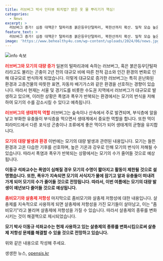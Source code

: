 ```yaml
---
title: 러브버그 박사 인터뷰 퇴치법? 밝은 옷 물 뿌리기가 핵심!
categories:
  - News
excerpt: >
  러브버그 증가! 심증 대책은? 털파리종 붉은등우단털파리, 북한산까지 확산. 밀착 모습 높은 요인, 천적 감소로 급증. 열, 습기 증가 환경 유리, 자동차 배기가스도 취향. 폭염, 폭우로 모기 감소 전망. 올해 모기 전망은? 유난히 많이 보인다면? 좀비모기 등장, 대책은? 모기가 좋아하는 사람은? 암컷하고 수컷의 인상적인 공생 관계, 인터뷰 내용.
feature_text: >
  러브버그 증가! 심증 대책은? 털파리종 붉은등우단털파리, 북한산까지 확산. 밀착 모습 높은 요인, 천적 감소로 급증. 열, 습기 증가 환경 유리, 자동차 배기가스도 취향. 폭염, 폭우로 모기 감소 전망. 올해 모기 전망은? 유난히 많이 보인다면? 좀비모기 등장, 대책은? 모기가 좋아하는 사람은? 암컷하고 수컷의 인상적인 공생 관계, 인터뷰 내용.
image: 'https://www.behealthy4u.com/wp-content/uploads/2024/06/news.jpg'
---
```


<p><img src="https://www.behealthy4u.com/wp-content/uploads/2024/06/news.jpg" alt="info 속보" /></p>

<p><b><span style="color: #ee2323;">러브버그와 모기의 대량 증가</span></b>
일본의 털파리과에 속하는 러브버그, 혹은 붉은등우단털파리라고도 불리는 곤충이 2년 전의 대규모 비에 따른 천적 감소와 인간 환경의 변화로 인해 대규모로 번식하게 되었습니다. 이렇게 대규모로 증가한 러브버그는 특히 온난화된 환경과 고층건물의 따뜻한 표면, 자동차 배기가스와 같은 환경을 선호하는 경향이 있습니다. 따라서 현재는 서울 및 경기도를 비롯한 수도권 지역에서 러브버그가 대규모로 발생하고 있으며, 이러한 상황은 폭염과 폭우가 반복되는 환경에서는 모기의 번식을 저해하여 모기의 수를 감소시킬 수 있다고 예측됩니다.</p>

<p><b><span style="color: #ee2323;">러브버그의 생태학적 역할</span></b>
러브버그는 숲속이나 산속에서 주로 발견되며, 부식층에 알을 낳고 부화한 유충들이 부식층을 먹으면서 생태계에서 중요한 역할을 합니다. 또한 먹이 피라미드에서 다른 포식성 곤충이나 조류에게 좋은 먹이가 되어 생태계의 균형을 유지합니다.</p>

<p><b><span style="color: #ee2323;">모기의 대량 발생과 환경</span></b>
이번에는 모기의 대량 발생과 관련된 내용입니다. 모기는 들뜬 환경과 고온 다습한 기후를 선호하며, 높은 기온과 강우로 인해 모기의 번식이 저해될 수 있습니다. 따라서 폭염과 폭우가 반복되는 상황에서는 모기의 수가 줄어들 것으로 예상됩니다.</p>

<p data-ke-size="size16"><b>이동규 석좌교수는 폭염이 심해질 경우 모기의 수명이 짧아지고 활동이 제한될 것으로 설명했습니다. 또한, 폭우가 지속되면 모기의 서식지가 물에 잠기고 알과 유충들이 떠내려가게 되어 모기의 수가 줄어들 것으로 전망됩니다. 따라서, 이번 여름에는 모기의 대량 발생이 예년보다 줄어들 것으로 예상됩니다.</b></p>

<p><b><span style="color: #ee2323;">좀비모기와 살충제 저항성</span></b>
마지막으로 좀비모기와 살충제 저항성에 대한 내용입니다. 살충제를 지속적으로 사용하게 되면 살충제에 저항성을 가진 모기들이 살아남고, 이는 "좀비모기"라고 불리며 살충제에 저항성을 가질 수 있습니다. 따라서 살충제의 종류를 변화시키는 것이 해결책으로 제시되었습니다.</p>

<p data-ke-size="size16"><b>모기 박사 이동규 석좌교수는 현재 사용하고 있는 살충제의 종류를 변화시킴으로써 살충제 저항성 문제를 해결할 수 있을 것으로 전망하고 있습니다.</b></p>

<p>위와 같은 내용으로 작성해 주세요.</p>
생생한 뉴스, <a href="https://opensis.kr" rel="dofollow">opensis.kr</a>


